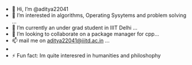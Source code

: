 - 👋 Hi, I’m @aditya22041
- 👀 I’m interested in algorithms, Operating Sysytems and problem solving  ...
- 🌱 I’m currently an under grad student in IIIT Delhi ...
- 💞️ I’m looking to collaborate on a package manager for cpp...
- 📫 mail me on aditya22041@iiitd.ac.in ...
- 
- ⚡ Fun fact: Im quite interesred in humanities and philoshophy

<!---
aditya22041/aditya22041 is a ✨ special ✨ repository because its `README.md` (this file) appears on your GitHub profile.
You can click the Preview link to take a look at your changes.
--->
